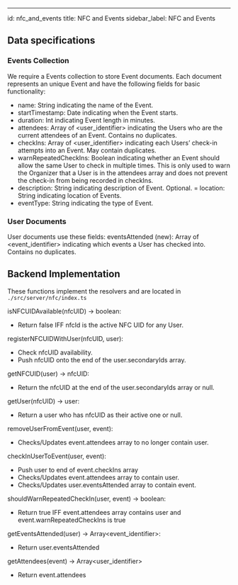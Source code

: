 ---
id: nfc_and_events
title: NFC and Events
sidebar_label: NFC and Events

## Data specifications

### Events Collection
We require a Events collection to store Event documents. Each document represents an unique Event and have the following fields for basic functionality:
- name: String indicating the name of the Event.
- startTimestamp: Date indicating when the Event starts.
- duration: Int indicating Event length in minutes.
- attendees: Array of <user_identifier> indicating the Users who are the current attendees of an Event. Contains no duplicates.
- checkIns: Array of <user_identifier> indicating each Users’ check-in attempts into an Event. May contain duplicates.
- warnRepeatedCheckIns: Boolean indicating whether an Event should allow the same User to check in multiple times. This is only used to warn the Organizer that a User is in the attendees array and does not prevent the check-in from being recorded in checkIns.
- description: String indicating description of Event. Optional.
= location: String indicating location of Events. 
- eventType: String indicating the type of Event.

### User Documents
User documents use these fields:
eventsAttended (new): Array of <event_identifier> indicating which events a User has checked into. Contains no duplicates.

## Backend Implementation
These functions implement the resolvers and are located in `./src/server/nfc/index.ts`

isNFCUIDAvailable(nfcUID) -> boolean: 
- Return false IFF nfcId is the active NFC UID for any User.

registerNFCUIDWithUser(nfcUID, user):
- Check nfcUID availability.
- Push nfcUID onto the end of the user.secondaryIds array.

getNFCUID(user) -> nfcUID:
- Return the nfcUID at the end of the user.secondaryIds array or null.

getUser(nfcUID) -> user:
- Return a user who has nfcUID as their active one or null.

removeUserFromEvent(user, event):
- Checks/Updates event.attendees array to no longer contain user.

checkInUserToEvent(user, event):
- Push user to end of event.checkIns array
- Checks/Updates event.attendees array to contain user.
- Checks/Updates user.eventsAttended array to contain event.

shouldWarnRepeatedCheckIn(user, event) -> boolean:
- Return true IFF event.attendees array contains user and event.warnRepeatedCheckIns is true

getEventsAttended(user) -> Array<event_identifier>:
- Return user.eventsAttended

getAttendees(event) -> Array<user_identifier>
- Return event.attendees


